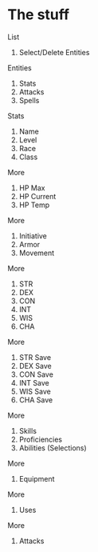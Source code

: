 # The stuff

List

1. Select/Delete Entities

Entities

1. Stats
2. Attacks
3. Spells

Stats

1. Name
2. Level
3. Race
4. Class

More

1. HP Max
2. HP Current
3. HP Temp

More

1. Initiative
2. Armor
3. Movement

More

1. STR
2. DEX
3. CON
4. INT
5. WIS
6. CHA

More

1. STR Save
2. DEX Save
3. CON Save
4. INT Save
5. WIS Save
6. CHA Save

More

1. Skills
2. Proficiencies
3. Abilities (Selections)

More

1. Equipment

More

1. Uses

More

1. Attacks

